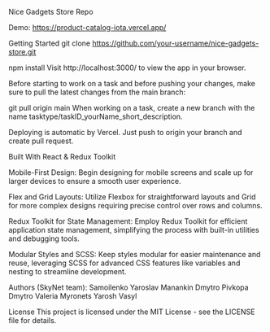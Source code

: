 Nice Gadgets Store Repo

Demo: https://product-catalog-iota.vercel.app/

Getting Started
git clone https://github.com/your-username/nice-gadgets-store.git

npm install
Visit http://localhost:3000/ to view the app in your browser.

Before starting to work on a task and before pushing your changes, make sure to pull the latest changes from the main branch:

git pull origin main
When working on a task, create a new branch with the name tasktype/taskID_yourName_short_description.

Deploying is automatic by Vercel. Just push to origin your branch and create pull request.

Built With
React & Redux Toolkit

Mobile-First Design: Begin designing for mobile screens and scale up for larger devices to ensure a smooth user experience.

Flex and Grid Layouts: Utilize Flexbox for straightforward layouts and Grid for more complex designs requiring precise control over rows and columns.

Redux Toolkit for State Management: Employ Redux Toolkit for efficient application state management, simplifying the process with built-in utilities and debugging tools.

Modular Styles and SCSS: Keep styles modular for easier maintenance and reuse, leveraging SCSS for advanced CSS features like variables and nesting to streamline development.

Authors (SkyNet team):
Samoilenko Yaroslav
Manankin Dmytro
Pivkopa Dmytro
Valeria Myronets
Yarosh Vasyl

License
This project is licensed under the MIT License - see the LICENSE file for details.